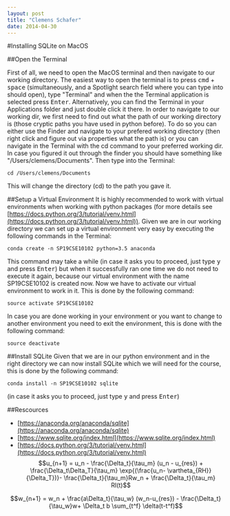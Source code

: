 ```yaml
---
layout: post
title: "Clemens Schafer"
date: 2014-04-30
---
```


#Installing SQLite on MacOS

##Open the Terminal

First of all, we need to open the MacOS terminal and then navigate to our working directory. The easiest way to open the terminal is to press
<kbd>cmd</kbd> + <kbd>space</kbd> (simultaneously, and a Spotlight search field where you can type into should open), type "Terminal" and when the the Terminal application is selected press <kbd>Enter</kbd>. Alternatively, you can find the Terminal in your Applications folder and just double click it there. In order to navigate to our working dir, we first need to find out what the path of our working directory is (those cryptic paths you have used in python before). To do so you can either use the Finder and navigate to your prefered working directory (then right click and figure out via properties what the path is) or you can navigate in the Terminal with the cd command to your preferred working dir. In case you figured it out through the finder you should have something like "/Users/clemens/Documents". Then type into the Terminal:

~~~
cd /Users/clemens/Documents
~~~

This will change the directory (cd) to the path you gave it.

##Setup a Virtual Environment
It is highly recommended to work with virtual environments when working with python packages (for more details see [https://docs.python.org/3/tutorial/venv.html](https://docs.python.org/3/tutorial/venv.html)). Given we are in our working directory we can set up a virtual environment very easy by executing the following commands in the Terminal:

~~~
conda create -n SP19CSE10102 python=3.5 anaconda
~~~

This command may take a while (in case it asks you to proceed, just type <kbd>y</kbd> and press <kbd>Enter</kbd>) but when it successfully ran one time we do not need to execute it again, because our virtual environment with the name SP19CSE10102 is created now. Now we have to activate our virtual environment to work in it. This is done by the following command:

~~~
source activate SP19CSE10102
~~~

In case you are done working in your environment or you want to change to another environment you need to exit the environment, this is done with the following command:

~~~
source deactivate
~~~

##Install SQLite
Given that we are in our python environment and in the right directory we can now install SQLite which we will need for the course, this is done by the following command:

~~~
conda install -n SP19CSE10102 sqlite
~~~

(in case it asks you to proceed, just type <kbd>y</kbd> and press <kbd>Enter</kbd>)


##Rescources

- [https://anaconda.org/anaconda/sqlite](https://anaconda.org/anaconda/sqlite)
- [https://www.sqlite.org/index.html](https://www.sqlite.org/index.html)
- [https://docs.python.org/3/tutorial/venv.html](https://docs.python.org/3/tutorial/venv.html)
$$u_{n+1} = u_n - \frac{\Delta_t}{\tau_m} (u_n - u_{res}) + \frac{\Delta_t\Delta_T}{\tau_m} \exp{(\frac{u_n- \vartheta_{RH}}{\Delta_T})}- \frac{\Delta_t}{\tau_m}Rw_n +  \frac{\Delta_t}{\tau_m} RI(t)$$

$$w_{n+1} = w_n + \frac{a\Delta_t}{\tau_w} (w_n-u_{res}) - \frac{\Delta_t}{\tau_w}w+ \Delta_t b \sum_{t^f} \delta(t-t^f)$$